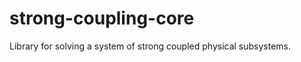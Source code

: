 strong-coupling-core
====================

Library for solving a system of strong coupled physical subsystems.
